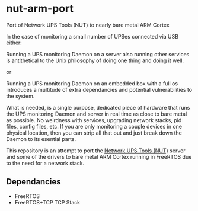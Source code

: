 # nut-arm-port
Port of Network UPS Tools (NUT) to nearly bare metal ARM Cortex

In the case of monitoring a small number of UPSes connected via USB either:

Running a UPS monitoring Daemon on a server also running other services is
antithetical to the Unix philosophy of doing one thing and doing it well.

or

Running a UPS monitoring Daemon on an embedded box with a full os introduces a
multitude of extra dependancies and potential vulnerabilities to the system.

What is needed, is a single purpose, dedicated piece of hardware that runs the
UPS monitoring Daemon and server in real time as close to bare metal as
possible. No weirdness with services, upgrading network stacks, pid files,
config files, etc. If you are only monitoring a couple devices in one physical
location, then you can strip all that out and just break down the Daemon to its
esential parts.

This repository is an attempt to port the [Network UPS Tools
(NUT)](https://github.com/networkupstools/nut) server and some of the drivers
to bare metal ARM Cortex running in FreeRTOS due to the need for a network
stack.

## Dependancies

-	FreeRTOS
-	FreeRTOS+TCP TCP Stack

